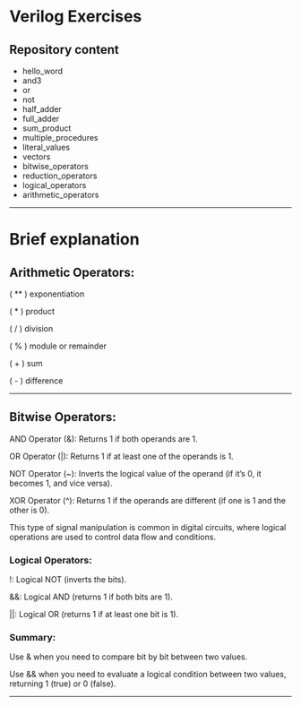# Verilog Exercises

## Repository content
- hello_word
- and3
- or
- not
- half_adder
- full_adder
- sum_product
- multiple_procedures
- literal_values
- vectors
- bitwise_operators
- reduction_operators
- logical_operators
- arithmetic_operators

_________

# Brief explanation

## Arithmetic Operators:
( ** ) exponentiation

( * ) product

( / ) division

( % ) module or remainder

( + ) sum

( - ) difference

_________

## Bitwise Operators:
AND Operator (&): Returns 1 if both operands are 1.

OR Operator (|): Returns 1 if at least one of the operands is 1.

NOT Operator (~): Inverts the logical value of the operand (if it’s 0, it becomes 1, and vice versa).

XOR Operator (^): Returns 1 if the operands are different (if one is 1 and the other is 0).

This type of signal manipulation is common in digital circuits, where logical operations are used to control data flow and conditions.

### Logical Operators:
!: Logical NOT (inverts the bits).

&&: Logical AND (returns 1 if both bits are 1).

||: Logical OR (returns 1 if at least one bit is 1).

### Summary:
Use & when you need to compare bit by bit between two values.

Use && when you need to evaluate a logical condition between two values, returning 1 (true) or 0 (false).

_________
